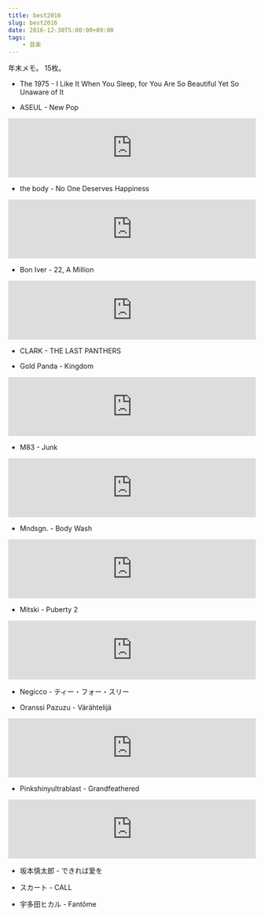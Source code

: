 ```yaml
---
title: best2016
slug: best2016
date: 2016-12-30T5:00:00+09:00
tags:
    - 音楽
---
```

年末メモ。
15枚。
<!--more-->

* The 1975 - I Like It When You Sleep, for You Are So Beautiful Yet So Unaware of It

* ASEUL - New Pop
<iframe style="border: 0; width: 100%; height: 120px;" src="https://bandcamp.com/EmbeddedPlayer/album=4153405463/size=large/bgcol=ffffff/linkcol=0687f5/tracklist=false/artwork=small/transparent=true/" seamless><a href="http://aseulmusic.bandcamp.com/album/new-pop">New Pop by ASEUL</a></iframe>

* the body - No One Deserves Happiness
<iframe style="border: 0; width: 100%; height: 120px;" src="https://bandcamp.com/EmbeddedPlayer/album=4203169008/size=large/bgcol=ffffff/linkcol=0687f5/tracklist=false/artwork=small/transparent=true/" seamless><a href="http://thebody.bandcamp.com/album/no-one-deserves-happiness">No One Deserves Happiness by the body</a></iframe>

* Bon Iver - 22, A Million
<iframe style="border: 0; width: 100%; height: 120px;" src="https://bandcamp.com/EmbeddedPlayer/album=2132950928/size=large/bgcol=ffffff/linkcol=0687f5/tracklist=false/artwork=small/transparent=true/" seamless><a href="http://boniver.bandcamp.com/album/22-a-million">22, A Million by Bon Iver</a></iframe>

* CLARK - THE LAST PANTHERS

* Gold Panda - Kingdom
<iframe style="border: 0; width: 100%; height: 120px;" src="https://bandcamp.com/EmbeddedPlayer/album=992282487/size=large/bgcol=ffffff/linkcol=0687f5/tracklist=false/artwork=small/transparent=true/" seamless><a href="http://goldpanda.bandcamp.com/album/kingdom">Kingdom by Gold Panda</a></iframe>

* M83 - Junk
<iframe style="border: 0; width: 100%; height: 120px;" src="https://bandcamp.com/EmbeddedPlayer/album=1131616182/size=large/bgcol=ffffff/linkcol=0687f5/tracklist=false/artwork=small/transparent=true/" seamless><a href="http://m83band.bandcamp.com/album/junk">Junk by M83</a></iframe>

* Mndsgn. - Body Wash
<iframe style="border: 0; width: 100%; height: 120px;" src="https://bandcamp.com/EmbeddedPlayer/album=4060201446/size=large/bgcol=ffffff/linkcol=0687f5/tracklist=false/artwork=small/transparent=true/" seamless><a href="http://mndsgn.bandcamp.com/album/body-wash">Body Wash by Mndsgn.</a></iframe>

* Mitski - Puberty 2
<iframe style="border: 0; width: 100%; height: 120px;" src="https://bandcamp.com/EmbeddedPlayer/album=2642707299/size=large/bgcol=ffffff/linkcol=0687f5/tracklist=false/artwork=small/transparent=true/" seamless><a href="http://mitski.bandcamp.com/album/puberty-2">Puberty 2 by Mitski</a></iframe>

* Negicco - ティー・フォー・スリー

* Oranssi Pazuzu - Värähtelijä
<iframe style="border: 0; width: 100%; height: 120px;" src="https://bandcamp.com/EmbeddedPlayer/album=3024761501/size=large/bgcol=ffffff/linkcol=0687f5/tracklist=false/artwork=small/transparent=true/" seamless><a href="http://oranssipazuzu.bandcamp.com/album/v-r-htelij">Värähtelijä by Oranssi Pazuzu</a></iframe>

* Pinkshinyultrablast - Grandfeathered
<iframe style="border: 0; width: 100%; height: 120px;" src="https://bandcamp.com/EmbeddedPlayer/album=1174745937/size=large/bgcol=ffffff/linkcol=0687f5/tracklist=false/artwork=small/transparent=true/" seamless><a href="http://pinkshinyultrablast.bandcamp.com/album/grandfeathered">Grandfeathered by Pinkshinyultrablast</a></iframe>

* 坂本慎太郎 - できれば愛を

* スカート - CALL

* 宇多田ヒカル - Fantôme
